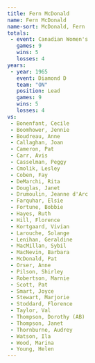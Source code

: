 ```yaml
---
title: Fern McDonald
name: Fern McDonald
name-sort: McDonald, Fern
totals:
 - event: Canadian Women's
   games: 9
   wins: 5
   losses: 4
years:
 - year: 1965
   event: Diamond D
   team: "ON"
   position: Lead
   games: 9
   wins: 5
   losses: 4
vs:
 - Bonenfant, Cecile
 - Boomhower, Jennie
 - Boudreau, Anne
 - Callaghan, Joan
 - Cameron, Pat
 - Carr, Avis
 - Casselman, Peggy
 - Cmolik, Lesley
 - Coben, Fay
 - DeMarchi, Rita
 - Douglas, Janet
 - Drumoulin, Jeanne d'Arc
 - Farquhar, Elsie
 - Fortune, Bobbie
 - Hayes, Ruth
 - Hill, Florence
 - Kortgaard, Vivian
 - Larouche, Solange
 - Lenihan, Geraldine
 - MacMillan, Sybil
 - MacNevin, Barbara
 - McDonald, Pat
 - Orser, Anne
 - Pilson, Shirley
 - Robertson, Marnie
 - Scott, Pat
 - Smart, Joyce
 - Stewart, Marjorie
 - Stoddard, Florence
 - Taylor, Val
 - Thompson, Dorothy (AB)
 - Thompson, Janet
 - Thornburne, Audrey
 - Watson, Ila
 - Wood, Marina
 - Young, Helen
---
```

